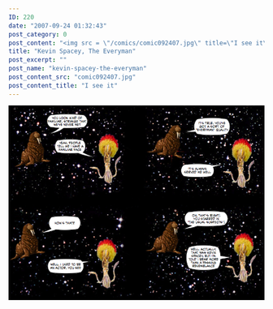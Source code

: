 ```yaml
---
ID: 220
date: "2007-09-24 01:32:43"
post_category: 0
post_content: "<img src = \"/comics/comic092407.jpg\" title=\"I see it\" />"
title: "Kevin Spacey, The Everyman"
post_excerpt: ""
post_name: "kevin-spacey-the-everyman"
post_content_src: "comic092407.jpg"
post_content_title: "I see it"
---
```



[![I see it](/comics-hi-res/comic092407.jpg)](/comics-hi-res/comic092407.jpg "I see it")
